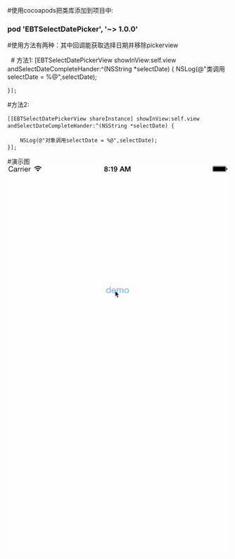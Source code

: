 
#使用cocoapods把类库添加到项目中:
  ### pod 'EBTSelectDatePicker', '~> 1.0.0'
#使用方法有两种：其中回调能获取选择日期并移除pickerview

   # 方法1:
    [EBTSelectDatePickerView showInView:self.view andSelectDateCompleteHander:^(NSString *selectDate) {
        NSLog(@"类调用selectDate = %@",selectDate);
        
    }];

   #方法2:

    [[EBTSelectDatePickerView shareInstance] showInView:self.view andSelectDateCompleteHander:^(NSString *selectDate) {
        
        NSLog(@"对象调用selectDate = %@",selectDate);
    }];
#演示图
![Image](https://github.com/KBvsMJ/EBTDatePickerDemo/blob/master/demogif/1.gif)
